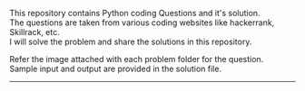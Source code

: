 This repository contains Python coding Questions and it's solution.
<br>
The questions are taken from various coding websites like hackerrank, Skillrack, etc.<br>
I will solve the problem and share the solutions in this repository.

Refer the image attached with each problem folder for the question.
<br>
Sample input and output are provided in the solution file.


---
